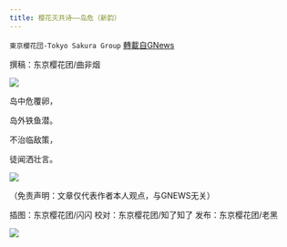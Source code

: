```yaml
---
title: 樱花灭共诗——岛危（新韵）
---
```

`東京櫻花団-Tokyo Sakura Group` [轉載自GNews](https://gnews.org/zh-hans/1612736/)

撰稿：东京樱花团/曲非烟

![](https://assets.gnews.org/wp-content/uploads/2021/10/岛危（新韵）1.png)

岛中危覆卵，

岛外铁鱼潜。

不治临敌策，

徒闻洒壮言。

![](https://assets.gnews.org/wp-content/uploads/2021/10/岛危（新韵）2.png)

（免责声明：文章仅代表作者本人观点，与GNEWS无关）

插图：东京樱花团/闪闪
校对：东京樱花团/知了知了
发布：东京樱花团/老黑

![](https://assets.gnews.org/wp-content/uploads/2021/10/image0-1-18-1.png)
